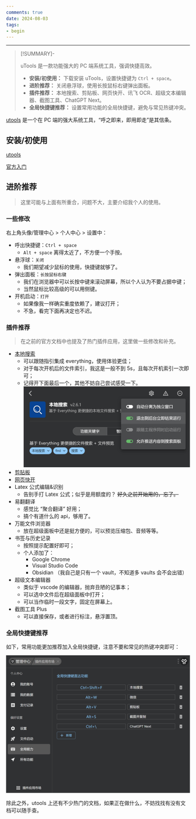 ```yaml
---
comments: true
date: 2024-08-03
tags:
- begin
---
```


***

> [!SUMMARY]-
> 
> uTools 是一款功能强大的 PC 端系统工具，强调快捷高效。
>
> - **安装/初使用：** 下载安装 uTools，设置快捷键为 `Ctrl + space`。
> - **进阶推荐：** 关闭悬浮球，使用长按鼠标右键弹出面板。
> - **插件推荐：** 本地搜索、剪贴板、网页快开、讯飞 OCR、超级文本编辑器、截图工具、ChatGPT Next。
> - **全局快捷键推荐：** 设置常用功能的全局快捷键，避免与常见热键冲突。

<!-- more -->

[utools](https://u.tools/?c=5idqadr0ht) 是一个在 PC 端的强大系统工具，“呼之即来，即用即走”是其信条。

## 安装/初使用

[utools](https://u.tools/?c=5idqadr0ht) 

[官方入门](https://www.u.tools/docs/guide/about-uTools.html)

## 进阶推荐

> 这里可能与上面有所重合，问题不大，主要介绍我个人的使用。

### 一些修改

右上角头像/管理中心 > 个人中心 > 设置中：

- 呼出快捷键：`Ctrl + space`
    - `Alt + space` 离得太近了，不方便一个手按。
- 悬浮球：`关闭`
    - 我们期望减少鼠标的使用，快捷键就够了。
- 弹出面板：`长按鼠标右键`
    - 我们在浏览器中可以长按中键来滚动屏幕，所以个人认为不要占据中键；
    - 当然鼠标比较高级的可以用侧键。
- 开机启动：`打开`
    - 如果像我一样确实重度依赖了，建议打开；
    - 不急，看完下面再决定也不迟。

### 插件推荐

> 在之前的官方文档中也提及了热门插件应用，这里做一些修改和补充。

- [本地搜索](https://www.u.tools/docs/guide/plugin-local-search.html)
    - 可以跟随指引集成 everything，使用体验更佳；
    - 对于每次开机后的文件索引，我这是一般不到 5s，且每次开机索引一次即可；
    - 记得开下面最后一个，其他不妨自己尝试感受一下。![](attachments/Utools_begin.png)
- [剪贴板](https://www.u.tools/docs/guide/plugin-clipboard.html)
- [网页快开](https://www.u.tools/docs/guide/plugin-open-web.html)
- Latex 公式编辑&识别
    - 告别手打 Latex 公式；似乎是用额度的？ ~~好久之前开始用的，忘了。~~
- 易翻翻译
    - 感觉比 “聚合翻译” 好用；
    - 搞个有道什么的 api，够用了。
- 万能文件浏览器
    - 放在超级面板中还是挺方便的，可以预览压缩包、音频等等。
- 书签与历史记录
    - 按照提示配置好即可；
    - 个人添加了：
        - Google Chrome
        - Visual Studio Code
        - Obsidian （我自己是只有一个 vault，不知道多 vaults 会不会出错）
- 超级文本编辑器
    - 类似于 vscode 的编辑器，抛弃丑陋的记事本；
    - 可以选中文件后在超级面板中打开；
    - 可以当作临时一段文字，固定在屏幕上。
- 截图工具 Plus
    - 可以直接保存，或者进行标注，悬浮置顶。

### 全局快捷键推荐

如下，常用功能更加推荐加入全局快捷键，注意不要和常见的热键冲突即可：

![|500](attachments/Utools_begin-1.png)

除此之外，utools 上还有不少热门的文档，如果正在做什么，不妨找找有没有文档可以随手查。
